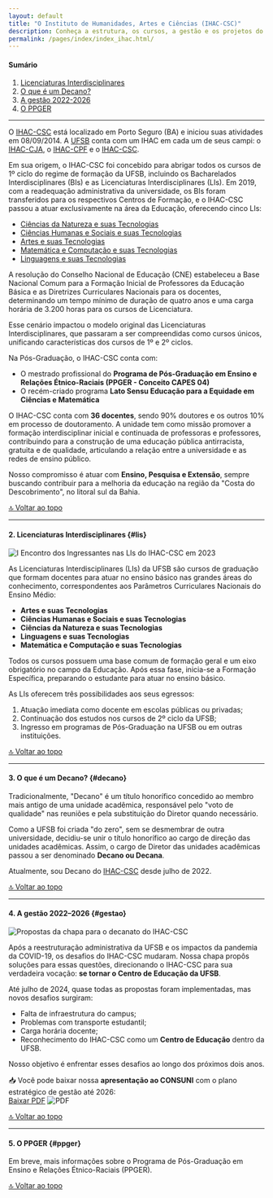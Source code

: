 ```yaml
---
layout: default
title: "O Instituto de Humanidades, Artes e Ciências (IHAC-CSC)"
description: Conheça a estrutura, os cursos, a gestão e os projetos do IHAC-CSC da UFSB.
permalink: /pages/index/index_ihac.html/
---
```


#### Sumário   
1. [Licenciaturas Interdisciplinares](#lis)  
2. [O que é um Decano?](#decano)  
3. [A gestão 2022-2026](#gestao)  
4. [O PPGER](#ppger)  

---

O [IHAC-CSC](https://ufsb.edu.br/ihac-csc/) está localizado em Porto Seguro (BA) e iniciou suas atividades em 08/09/2014. A [UFSB](https://ufsb.edu.br/) conta com um IHAC em cada um de seus campi: o [IHAC-CJA](https://ufsb.edu.br/ihac-cja/), o [IHAC-CPF](https://ufsb.edu.br/ihac-cpf/) e o [IHAC-CSC](https://ufsb.edu.br/ihac-csc/).

Em sua origem, o IHAC-CSC foi concebido para abrigar todos os cursos de 1º ciclo do regime de formação da UFSB, incluindo os Bacharelados Interdisciplinares (BIs) e as Licenciaturas Interdisciplinares (LIs). Em 2019, com a readequação administrativa da universidade, os BIs foram transferidos para os respectivos Centros de Formação, e o IHAC-CSC passou a atuar exclusivamente na área da Educação, oferecendo cinco LIs:

- [Ciências da Natureza e suas Tecnologias](https://www.instagram.com/li.ciencias.natureza.csc)
- [Ciências Humanas e Sociais e suas Tecnologias](https://www.instagram.com/lichs.ufsb.csc)
- [Artes e suas Tecnologias](https://www.instagram.com/licenciatura_em_artes_ufsb)
- [Matemática e Computação e suas Tecnologias](https://www.instagram.com/li.matcom.csc)
- [Linguagens e suas Tecnologias](https://www.instagram.com/linguagens.csc)

A resolução do Conselho Nacional de Educação (CNE) estabeleceu a Base Nacional Comum para a Formação Inicial de Professores da Educação Básica e as Diretrizes Curriculares Nacionais para os docentes, determinando um tempo mínimo de duração de quatro anos e uma carga horária de 3.200 horas para os cursos de Licenciatura.

Esse cenário impactou o modelo original das Licenciaturas Interdisciplinares, que passaram a ser compreendidas como cursos únicos, unificando características dos cursos de 1º e 2º ciclos.

Na Pós-Graduação, o IHAC-CSC conta com:
- O mestrado profissional do **Programa de Pós-Graduação em Ensino e Relações Étnico-Raciais (PPGER - Conceito CAPES 04)**
- O recém-criado programa **Lato Sensu Educação para a Equidade em Ciências e Matemática**

O IHAC-CSC conta com **36 docentes**, sendo 90% doutores e os outros 10% em processo de doutoramento. A unidade tem como missão promover a formação interdisciplinar inicial e continuada de professoras e professores, contribuindo para a construção de uma educação pública antirracista, gratuita e de qualidade, articulando a relação entre a universidade e as redes de ensino público.

Nosso compromisso é atuar com **Ensino, Pesquisa e Extensão**, sempre buscando contribuir para a melhoria da educação na região da "Costa do Descobrimento", no litoral sul da Bahia.

[🔝 Voltar ao topo](#top)

---

#### 2. Licenciaturas Interdisciplinares {#lis}

![I Encontro dos Ingressantes nas LIs do IHAC-CSC em 2023](https://itxesco.github.io/assets/figuras/decanato/encontro_lis.png)

As Licenciaturas Interdisciplinares (LIs) da UFSB são cursos de graduação que formam docentes para atuar no ensino básico nas grandes áreas do conhecimento, correspondentes aos Parâmetros Curriculares Nacionais do Ensino Médio:

- **Artes e suas Tecnologias**
- **Ciências Humanas e Sociais e suas Tecnologias**
- **Ciências da Natureza e suas Tecnologias**
- **Linguagens e suas Tecnologias**
- **Matemática e Computação e suas Tecnologias**

Todos os cursos possuem uma base comum de formação geral e um eixo obrigatório no campo da Educação. Após essa fase, inicia-se a Formação Específica, preparando o estudante para atuar no ensino básico.

As LIs oferecem três possibilidades aos seus egressos:
1. Atuação imediata como docente em escolas públicas ou privadas;
2. Continuação dos estudos nos cursos de 2º ciclo da UFSB;
3. Ingresso em programas de Pós-Graduação na UFSB ou em outras instituições.

[🔝 Voltar ao topo](#top)

---

#### 3. O que é um Decano? {#decano}

Tradicionalmente, "Decano" é um título honorífico concedido ao membro mais antigo de uma unidade acadêmica, responsável pelo "voto de qualidade" nas reuniões e pela substituição do Diretor quando necessário.

Como a UFSB foi criada "do zero", sem se desmembrar de outra universidade, decidiu-se unir o título honorífico ao cargo de direção das unidades acadêmicas. Assim, o cargo de Diretor das unidades acadêmicas passou a ser denominado **Decano ou Decana**.

Atualmente, sou Decano do [IHAC-CSC](https://ufsb.edu.br/ihac-csc/) desde julho de 2022.

[🔝 Voltar ao topo](#top)

---

#### 4. A gestão 2022–2026 {#gestao}

![Propostas da chapa para o decanato do IHAC-CSC](https://itxesco.github.io/assets/figuras/decanato/programa_chapa_2.jpg)

Após a reestruturação administrativa da UFSB e os impactos da pandemia da COVID-19, os desafios do IHAC-CSC mudaram. Nossa chapa propôs soluções para essas questões, direcionando o IHAC-CSC para sua verdadeira vocação: **se tornar o Centro de Educação da UFSB**.

Até julho de 2024, quase todas as propostas foram implementadas, mas novos desafios surgiram:
- Falta de infraestrutura do campus;
- Problemas com transporte estudantil;
- Carga horária docente;
- Reconhecimento do IHAC-CSC como um **Centro de Educação** dentro da UFSB.

Nosso objetivo é enfrentar esses desafios ao longo dos próximos dois anos.

📥 Você pode baixar nossa **apresentação ao CONSUNI** com o plano estratégico de gestão até 2026:  
[Baixar PDF](https://itxesco.github.io/biblioteca/ihac/plano_gestao_ihac.pdf) ![PDF](https://itxesco.github.io/imagens/icones/icons16/pdf-icon.png)

[🔝 Voltar ao topo](#top)

---

#### 5. O PPGER {#ppger}

Em breve, mais informações sobre o Programa de Pós-Graduação em Ensino e Relações Étnico-Raciais (PPGER).

[🔝 Voltar ao topo](#top)
